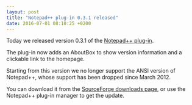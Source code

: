 ```yaml
---
layout: post
title: "Notepad++ plug-in 0.3.1 released"
date: 2016-07-01 08:10:25 +0200
---
```


Today we released version 0.3.1 of the [Notepad++ plug-in](https://github.com/editorconfig/editorconfig-notepad-plus-plus).

The plug-in now adds an AboutBox to show version information and a clickable link to the homepage.

Starting from this version we no longer support the ANSI version of Notepad++, whose support has
been dropped since March 2012.

You can download it from the
[SourceForge downloads page](https://sourceforge.net/projects/editorconfig/files/EditorConfig-Notepad%2B%2B-Plugin/),
or use the Notepad++ plug-in manager to get the update.
